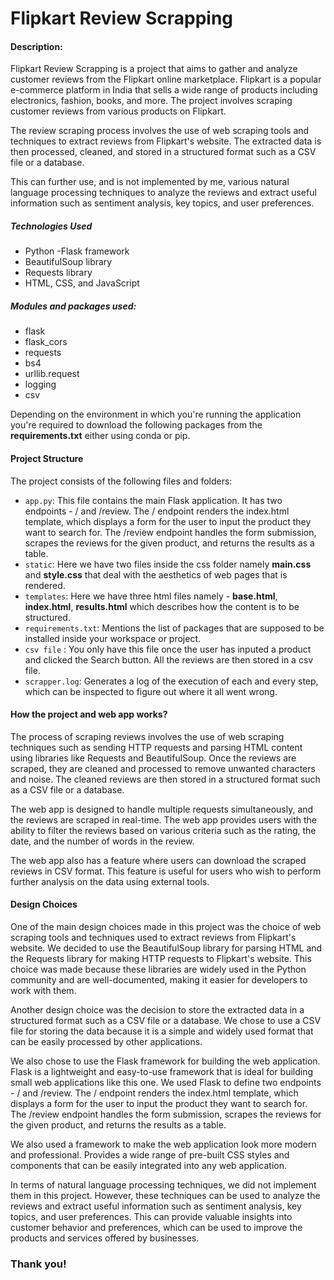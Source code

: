 # Flipkart Review Scrapping
#### Description:
Flipkart Review Scrapping is a project that aims to gather and analyze customer reviews from the Flipkart online marketplace. Flipkart is a popular e-commerce platform in India that sells a wide range of products including electronics, fashion, books, and more. The project involves scraping customer reviews from various products on Flipkart.

The review scraping process involves the use of web scraping tools and techniques to extract reviews from Flipkart's website. The extracted data is then processed, cleaned, and stored in a structured format such as a CSV file or a database.

This can further use, and is not implemented by me, various natural language processing techniques to analyze the reviews and extract useful information such as sentiment analysis, key topics, and user preferences.

##### Technologies Used
- Python
-Flask framework
- BeautifulSoup library
- Requests library
- HTML, CSS, and JavaScript


##### Modules and packages used:

- flask
- flask_cors
- requests
- bs4
- urllib.request
- logging
- csv

Depending on the environment in which you're running the application you're required to download the following packages from the **requirements.txt** either using conda or pip.

#### Project Structure
The project consists of the following files and folders:
- `app.py`: This file contains the main Flask application. It has two endpoints - / and /review. The / endpoint renders the index.html template, which displays a form for the user to input the product they want to search for. The /review endpoint handles the form submission, scrapes the reviews for the given product, and returns the results as a table.
- `static`: Here we have two files inside the css folder namely **main.css** and **style.css** that deal with the aesthetics of web pages that is rendered.
- `templates`: Here we have three html files namely - **base.html**, **index.html**, **results.html** which describes how the content is to be structured.
- `requirements.txt`: Mentions the list of packages that are supposed to be installed inside your workspace or project.
- `csv file` : You only have this file once the user has inputed a product and clicked the Search button. All the reviews are then stored in a csv file.
- `scrapper.log`: Generates a log of the execution of each and every step, which can be inspected to figure out where it all went wrong.

#### How the project and web app works?
The process of scraping reviews involves the use of web scraping techniques such as sending HTTP requests and parsing HTML content using libraries like Requests and BeautifulSoup. Once the reviews are scraped, they are cleaned and processed to remove unwanted characters and noise. The cleaned reviews are then stored in a structured format such as a CSV file or a database.

The web app is designed to handle multiple requests simultaneously, and the reviews are scraped in real-time. The web app provides users with the ability to filter the reviews based on various criteria such as the rating, the date, and the number of words in the review.

The web app also has a feature where users can download the scraped reviews in CSV format. This feature is useful for users who wish to perform further analysis on the data using external tools.

#### Design Choices
One of the main design choices made in this project was the choice of web scraping tools and techniques used to extract reviews from Flipkart's website. We decided to use the BeautifulSoup library for parsing HTML and the Requests library for making HTTP requests to Flipkart's website. This choice was made because these libraries are widely used in the Python community and are well-documented, making it easier for developers to work with them.

Another design choice was the decision to store the extracted data in a structured format such as a CSV file or a database. We chose to use a CSV file for storing the data because it is a simple and widely used format that can be easily processed by other applications.

We also chose to use the Flask framework for building the web application. Flask is a lightweight and easy-to-use framework that is ideal for building small web applications like this one. We used Flask to define two endpoints - / and /review. The / endpoint renders the index.html template, which displays a form for the user to input the product they want to search for. The /review endpoint handles the form submission, scrapes the reviews for the given product, and returns the results as a table.

We also used a framework to make the web application look more modern and professional. Provides a wide range of pre-built CSS styles and components that can be easily integrated into any web application.

In terms of natural language processing techniques, we did not implement them in this project. However, these techniques can be used to analyze the reviews and extract useful information such as sentiment analysis, key topics, and user preferences. This can provide valuable insights into customer behavior and preferences, which can be used to improve the products and services offered by businesses.

### Thank you!
